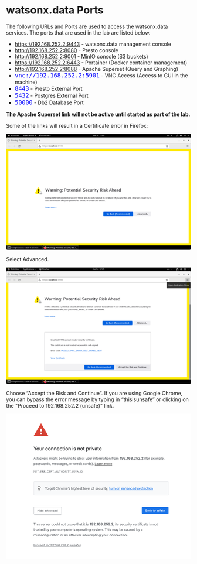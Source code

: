 # watsonx.data Ports

The following URLs and Ports are used to access the watsonx.data services.
The ports that are used in the lab are listed below.

   * <a href="https://192.168.252.2:9443" target="_blank">https://192.168.252.2:9443</a> - watsonx.data management console
   * <a href="http://192.168.252.2:8080" target="_blank">http://192.168.252.2:8080</a> - Presto console
   * <a href="http://192.168.252.2:9001" target="_blank">http://192.168.252.2:9001</a> - MinIO console (S3 buckets)
   * <a href="https://192.168.252.2:6443" target="_blank">https://192.168.252.2:6443</a> - Portainer (Docker container management)
   * <a href="http://192.168.252.2:8088" target="_blank">http://192.168.252.2:8088</a> - Apache Superset (Query and Graphing)
   * <code style="color:blue;font-size:medium;">vnc://192.168.252.2:5901</code> - VNC Access (Access to GUI in the machine)
   * <code style="color:blue;font-size:medium;">8443</code> - Presto External Port
   * <code style="color:blue;font-size:medium;">5432</code> - Postgres External Port
   * <code style="color:blue;font-size:medium;">50000</code> - Db2 Database Port

**The Apache Superset link will not be active until started as part of the lab.**

Some of the links will result in a Certificate error in Firefox:

![Browser](wxd-images/browser-warning-1.png)
 
Select Advanced.

![Browser](wxd-images/browser-warning-2.png)
 
Choose “Accept the Risk and Continue”. If you are using Google Chrome, you can bypass the error message by typing in “thisisunsafe” or clicking on the "Proceed to 192.168.252.2 (unsafe)" link.

![Browser](wxd-images/chrome-browser.png)